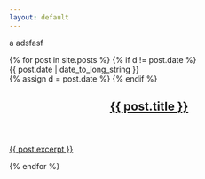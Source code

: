 ```yaml
---
layout: default
---
```


a
adsfasf

<div class="post-listing">
  {% for post in site.posts %}
    {% if d != post.date %}
      <div class="dateseperator">{{ post.date | date_to_long_string }}</div>
      {% assign d = post.date %}
    {% endif %}
    <article class="post">
      <header>
        <h2><a href="{{ post.url }}">{{ post.title }}</a></h2>
      </header>
      <a href="{{ post.url }}" class="excerpt"><p class="excerpt">
        {{ post.excerpt }} <i class="fa fa-arrow-circle-o-right"></i></a>
      </p></a>
    </article>
  {% endfor %}
</div>

